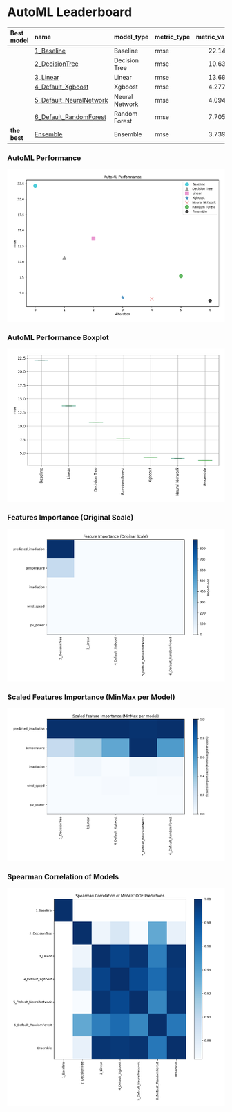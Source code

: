 # AutoML Leaderboard

| Best model   | name                                                         | model_type     | metric_type   |   metric_value |   train_time |
|:-------------|:-------------------------------------------------------------|:---------------|:--------------|---------------:|-------------:|
|              | [1_Baseline](1_Baseline/README.md)                           | Baseline       | rmse          |       22.1457  |         2.78 |
|              | [2_DecisionTree](2_DecisionTree/README.md)                   | Decision Tree  | rmse          |       10.6393  |        20.12 |
|              | [3_Linear](3_Linear/README.md)                               | Linear         | rmse          |       13.6993  |         3.07 |
|              | [4_Default_Xgboost](4_Default_Xgboost/README.md)             | Xgboost        | rmse          |        4.27768 |         3.2  |
|              | [5_Default_NeuralNetwork](5_Default_NeuralNetwork/README.md) | Neural Network | rmse          |        4.09412 |         1.78 |
|              | [6_Default_RandomForest](6_Default_RandomForest/README.md)   | Random Forest  | rmse          |        7.70597 |         3.78 |
| **the best** | [Ensemble](Ensemble/README.md)                               | Ensemble       | rmse          |        3.73994 |         0.25 |

### AutoML Performance
![AutoML Performance](ldb_performance.png)

### AutoML Performance Boxplot
![AutoML Performance Boxplot](ldb_performance_boxplot.png)

### Features Importance (Original Scale)
![features importance across models](features_heatmap.png)



### Scaled Features Importance (MinMax per Model)
![scaled features importance across models](features_heatmap_scaled.png)



### Spearman Correlation of Models
![models spearman correlation](correlation_heatmap.png)

